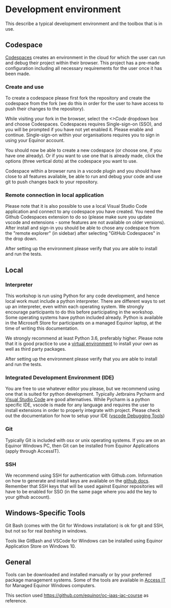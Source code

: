 # Development environment

This describe a typical development environment and the toolbox that is in use.

## Codespace

[Codespaces](https://docs.github.com/en/codespaces) creates an environment in the cloud for which the user can run and debug their project within their browser. This project has a pre-made configuration including all necessary requirements for the user once it has been made.

### Create and use

To create a codespace please first fork the repository and create the codespace from the fork (we do this in order for the user to have access to push their changes to the repository).

While visiting your fork in the browser, select the _<>Code_ dropdown box and choose Codespaces. Codespaces requires Single-sign-on (SSO), and you will be prompted if you have not yet enabled it. Please enable and continue. Single-sign-on within your organisations requires you to sign in using your Equinor account.

You should now be able to create a new codespace (or choose one, if you have one already). Or if you want to use one that is already made, click the options (three vertical dots) at the codespace you want to use.

Codespace within a browser runs in a vscode plugin and you should have close to all features available, be able to run and debug your code and use git to push changes back to your repository.

### Remote connection in local application

Please note that it is also possible to use a local Visual Studio Code application and connect to any codespace you have created. You need the Github Codespaces extension to do so (please make sure you update vscode and extensions - some features are not available on older versions). After install and sign-in you should be able to chose any codespace from the "remote explorer" (in sidebar) after selecting "GitHub Codespaces" in the drop down.

After setting up the environment please verify that you are able to install and run the tests.

## Local

### Interpreter

This workshop is run using Python for any code development, and hence local work must include a python interpreter. There are different ways to set up an interpreter, even within each operating system. We strongly encourage participants to do this before participating in the workshop. Some operating systems have python included already. Python is available in the Microsoft Store for participants on a managed Equinor laptop, at the time of writing this documentation.

We strongly recommend at least Python 3.6, preferably higher. Please note that it is good practice to use a [virtual environment](https://docs.python.org/3/library/venv.html) to install your own as well as third party packages.

After setting up the environment please verify that you are able to install and run the tests.

### Integrated Development Environment (IDE)

You are free to use whatever editor you please, but we recommend using one that is suited for python development. Typically Jetbrains Pycharm and [Visual Studio Code](https://code.visualstudio.com/) are good alternatives. While Pycharm is a python specific IDE, vscode is made for any language and requires the user to install extensions in order to properly integrate with project. Please check out the documentation for how to setup your IDE ([vscode Debugging Tools](https://code.visualstudio.com/docs/editor/debugging))

### Git

Typically Git is included with osx or unix operating systems. If you are on an Equinor Windows PC, then Git can be installed from Equinor Applications (apply through AccessIT).

### SSH

We recommend using SSH for authentication with Github.com. Information on how to generate and install keys are available on the [github docs](https://docs.github.com/en/enterprise-server@2.19/github/authenticating-to-github/connecting-to-github-with-ssh). Remember that SSH keys that will be used against Equinor repositories will have to be enabled for SSO (in the same page where you add the key to your github account).

## Windows-Specific Tools

Git Bash (comes with the Git for Windows installation) is ok for git and SSH, but not so for real _bashing_ in windows.

Tools like GitBash and VSCode for Windows can be installed using Equinor Application Store on Windows 10.

## General

Tools can be downloaded and installed manually or by your preferred package management systems. Some of the tools are available in [Access IT](https://accessit.equinor.com/) for Managed Equinor Windows computers.




This section used https://github.com/equinor/oc-iaas-iac-course as reference.